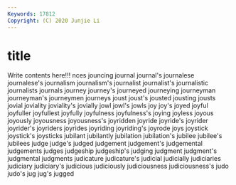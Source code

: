 ```yaml
---
Keywords: 17812
Copyright: (C) 2020 Junjie Li
---
```


# title

Write contents here!!!
nces 
jouncing 
journal 
journal's 
journalese 
journalese's
journalism 
journalism's 
journalist 
journalist's 
journalistic 
journalists 
journals 
journey 
journey's 
journeyed
journeying 
journeyman 
journeyman's 
journeymen 
journeys 
joust 
joust's 
jousted 
jousting 
jousts
jovial 
joviality 
joviality's 
jovially 
jowl 
jowl's 
jowls 
joy 
joy's 
joyed
joyful 
joyfuller 
joyfullest 
joyfully 
joyfulness 
joyfulness's 
joying 
joyless 
joyous 
joyously
joyousness 
joyousness's 
joyridden 
joyride 
joyride's 
joyrider 
joyrider's 
joyriders 
joyrides 
joyriding
joyriding's 
joyrode 
joys 
joystick 
joystick's 
joysticks 
jubilant 
jubilantly 
jubilation 
jubilation's
jubilee 
jubilee's 
jubilees 
judge 
judge's 
judged 
judgement 
judgement's 
judgemental 
judgements
judges 
judgeship 
judgeship's 
judging 
judgment 
judgment's 
judgmental 
judgments 
judicature 
judicature's
judicial 
judicially 
judiciaries 
judiciary 
judiciary's 
judicious 
judiciously 
judiciousness 
judiciousness's 
judo
judo's 
jug 
jug's 
jugged 
